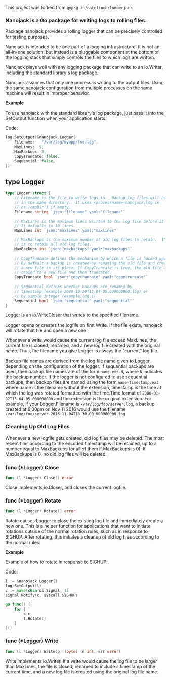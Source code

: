 This project was forked from `gopkg.in/natefinch/lumberjack`

### Nanojack is a Go package for writing logs to rolling files.

Package nanojack provides a rolling logger that can be precisely controlled for testing purposes.

Nanojack is intended to be one part of a logging infrastructure.
It is not an all-in-one solution, but instead is a pluggable
component at the bottom of the logging stack that simply controls the files
to which logs are written.

Nanojack plays well with any logging package that can write to an
io.Writer, including the standard library's log package.

Nanojack assumes that only one process is writing to the output files.
Using the same nanojack configuration from multiple processes on the same
machine will result in improper behavior.


**Example**

To use nanojack with the standard library's log package, just pass it into the SetOutput function when your application starts.

Code:

```go
log.SetOutput(&nanojack.Logger{
    Filename:   "/var/log/myapp/foo.log",
    MaxLines:  5,
    MaxBackups: 3,
    CopyTruncate: false,
    Sequential: false,
})
```



## type Logger
``` go
type Logger struct {
    // Filename is the file to write logs to.  Backup log files will be retained
    // in the same directory.  It uses <processname>-nanojack.log in
    // os.TempDir() if empty.
    Filename string `json:"filename" yaml:"filename"`

    // MaxLines is the maximum lines written to the log file before it gets rotated.
    // It defaults to 10 lines.
    MaxLines int `json:"maxlines" yaml:"maxlines"`

    // MaxBackups is the maximum number of old log files to retain.  The default
    // is to retain all old log files.
    MaxBackups int `json:"maxbackups" yaml:"maxbackups"`

    // CopyTruncate defines the mechanism by which a file is backed up.
    // By default a backup is created by renaming the old file and creating
    // a new file in its place. If CopyTruncate is true, the old file will be
    // copied to a new file and then truncated.
    CopyTruncate bool `json:"copytruncate" yaml:"copytruncate"`
    
    // Sequential defines whether backups are renamed by
    // timestamp (example-2020-10-20T15-04-05.000000000.log) or
    // by simple integer (example.log.1)
    Sequential bool `json:"sequential" yaml:"sequential"`
}
```
Logger is an io.WriteCloser that writes to the specified filename.

Logger opens or creates the logfile on first Write.  If the file exists, 
nanojack will rotate that file and open a new one.

Whenever a write would cause the current log file exceed MaxLines,
the current file is closed, renamed, and a new log file created with the
original name. Thus, the filename you give Logger is always the "current" log
file.

Backup file names are derived from the log file name given to Logger, depending 
on the configuration of the logger. If sequential backups are used, then backup
file names are of the form `name.ext.N`, where `N` indicates the backup number.
If the logger is not configured to use sequential backups, then backup files are
named using the form `name-timestamp.ext` where name is the filename without the 
extension, timestamp is the time at which the log was rotated formatted with the 
time.Time format of `2006-01-02T15-04-05.000000000` and the extension is the 
original extension.  For example, if your Logger.Filename is 
`/var/log/foo/server.log`, a backup created at 6:30pm on Nov 11 2016 would use 
the filename `/var/log/foo/server-2016-11-04T18-30-00.000000000.log`

### Cleaning Up Old Log Files
Whenever a new logfile gets created, old log files may be deleted.  The most
recent files according to the encoded timestamp will be retained, up to a
number equal to MaxBackups (or all of them if MaxBackups is 0). If MaxBackups 
is 0, no old log files will be deleted.











### func (\*Logger) Close
``` go
func (l *Logger) Close() error
```
Close implements io.Closer, and closes the current logfile.



### func (\*Logger) Rotate
``` go
func (l *Logger) Rotate() error
```
Rotate causes Logger to close the existing log file and immediately create a
new one.  This is a helper function for applications that want to initiate
rotations outside of the normal rotation rules, such as in response to
SIGHUP.  After rotating, this initiates a cleanup of old log files according
to the normal rules.

**Example**

Example of how to rotate in response to SIGHUP.

Code:

```go
l := &nanojack.Logger{}
log.SetOutput(l)
c := make(chan os.Signal, 1)
signal.Notify(c, syscall.SIGHUP)

go func() {
    for {
        <-c
        l.Rotate()
    }
}()
```

### func (\*Logger) Write
``` go
func (l *Logger) Write(p []byte) (n int, err error)
```
Write implements io.Writer.  If a write would cause the log file to be larger
than MaxLines, the file is closed, renamed to include a timestamp of the
current time, and a new log file is created using the original log file name.

